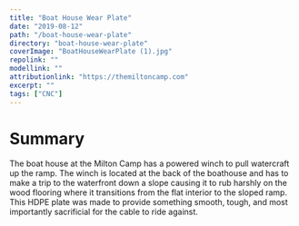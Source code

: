 ```yaml
---
title: "Boat House Wear Plate"
date: "2019-08-12"
path: "/boat-house-wear-plate"
directory: "boat-house-wear-plate"
coverImage: "BoatHouseWearPlate (1).jpg"
repolink: ""
modellink: ""
attributionlink: "https://themiltoncamp.com"
excerpt: ""
tags: ["CNC"]
---
```


# Summary

The boat house at the Milton Camp has a powered winch to pull watercraft up the ramp. The winch is located at the back of the boathouse and has to make a trip to the waterfront down a slope causing it to rub harshly on the wood flooring where it transitions from the flat interior to the sloped ramp. This HDPE plate was made to provide something smooth, tough, and most importantly sacrificial for the cable to ride against.